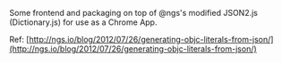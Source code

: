 Some frontend and packaging on top of @ngs's modified JSON2.js (Dictionary.js) for use as a Chrome App.

Ref: [http://ngs.io/blog/2012/07/26/generating-objc-literals-from-json/](http://ngs.io/blog/2012/07/26/generating-objc-literals-from-json/)
